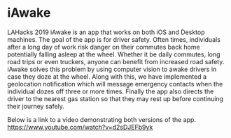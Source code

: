 # iAwake
LAHacks 2019
iAwake is an app that works on both iOS and Desktop machines. The goal of the app is for driver safety. Often times, individuals after a long day of work risk danger on their commutes back home potentially falling asleep at the wheel. Whether it be daily commutes, long road trips or even truckers, anyone can benefit from increased road safety. iAwake solves this problem by using computer vision to awake drivers in case they doze at the wheel. Along with this, we have implemented a geolocation notification which will message emergency contacts when the individual dozes off three or more times. Finally the app also directs the driver to the nearest gas station so that they may rest up before continuing their journey safely.

Below is a link to a video demonstrating both versions of the app.\
https://www.youtube.com/watch?v=d2sDJEFb9yk
